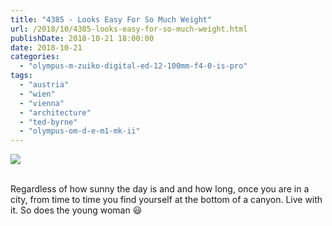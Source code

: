 ```yaml
---
title: "4385 - Looks Easy For So Much Weight"
url: /2018/10/4385-looks-easy-for-so-much-weight.html
publishDate: 2018-10-21 18:00:00
date: 2018-10-21
categories: 
  - "olympus-m-zuiko-digital-ed-12-100mm-f4-0-is-pro"
tags: 
  - "austria"
  - "wien"
  - "vienna"
  - "architecture"
  - "ted-byrne"
  - "olympus-om-d-e-m1-mk-ii"
---
```

<div class="container">
<div class="center"><a target="_blank" href="https://d25zfm9zpd7gm5.cloudfront.net/1200x1200/2017/20170802_163727_lr.jpg"><img class="webfeedsFeaturedVisual" src="https://d25zfm9zpd7gm5.cloudfront.net/0600x0600/2017/20170802_163727_lr.jpg" /></a></div>
</div>
<br />

Regardless of how sunny the day is and and how long, once you are in
a city, from time to time you find yourself at the bottom of a
canyon. Live with it. So does the young woman :smiley: